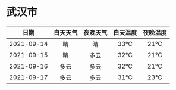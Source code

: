 # 武汉市
|日期|白天天气|夜晚天气|白天温度|夜晚温度|
|:--:|:--:|:--:|:--:|:--:|
|2021-09-14|晴|晴|33℃|21℃|
|2021-09-15|晴|多云|32℃|21℃|
|2021-09-16|多云|多云|32℃|21℃|
|2021-09-17|多云|多云|31℃|23℃|
